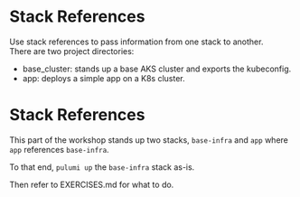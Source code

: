 # Stack References

Use stack references to pass information from one stack to another.  
There are two project directories:

- base_cluster: stands up a base AKS cluster and exports the kubeconfig.
- app: deploys a simple app on a K8s cluster.

# Stack References
This part of the workshop stands up two stacks, `base-infra` and `app` where `app` references `base-infra`.

To that end, `pulumi up` the `base-infra` stack as-is.

Then refer to EXERCISES.md for what to do.
